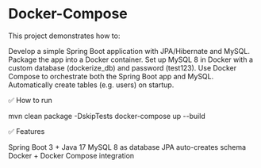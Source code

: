 # Docker-Compose

This project demonstrates how to:

Develop a simple Spring Boot application with JPA/Hibernate and MySQL.
Package the app into a Docker container.
Set up MySQL 8 in Docker with a custom database (dockerize_db) and password (test123).
Use Docker Compose to orchestrate both the Spring Boot app and MySQL.
Automatically create tables (e.g. users) on startup.

✅ How to run

mvn clean package -DskipTests
docker-compose up --build

✅ Features

Spring Boot 3 + Java 17
MySQL 8 as database
JPA auto-creates schema
Docker + Docker Compose integration
